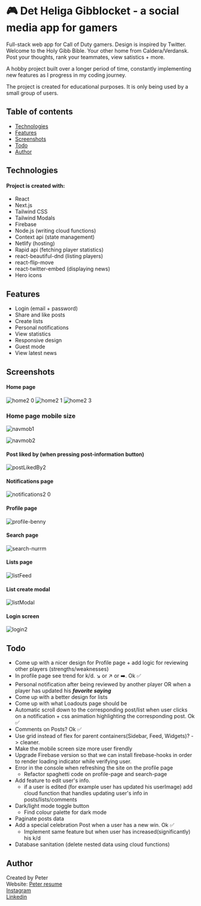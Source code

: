 # 🎮 Det Heliga Gibblocket - a social media app for gamers

Full-stack web app for Call of Duty gamers. Design is inspired by Twitter. Welcome to the Holy Gibb Bible. Your other home from Caldera/Verdansk. Post your thoughts, rank your teammates, view satistics + more.

A hobby project built over a longer period of time, constantly implementing new features as I progress in my coding journey.

The project is created for educational purposes. It is only being used by a small group of users.

## Table of contents

- [Technologies](#technologies)
- [Features](#features)
- [Screenshots](#screenshots)
- [Todo](#todo)
- [Author](#author)
 

## Technologies

#### Project is created with:

- React
- Next.js
- Tailwind CSS
- Tailwind Modals
- Firebase
- Node.js (writing cloud functions)
- Context api (state management)
- Netlify (hosting)
- Rapid api (fetching player statistics)
- react-beautiful-dnd (listing players)
- react-flip-move
- react-twitter-embed (displaying news)
- Hero icons

## Features

- Login (email + password)
- Share and like posts
- Create lists
- Personal notifications
- View statistics
- Responsive design
- Guest mode
- View latest news

## Screenshots
#### Home page 
![home2 0](https://user-images.githubusercontent.com/17027312/196687912-c0f678fa-419e-40f4-819a-dbcbfcf6752f.png)
![home2 1](https://user-images.githubusercontent.com/17027312/196687940-32991349-15d8-4ea6-9f7e-a19509df4b41.png)
![home2 3](https://user-images.githubusercontent.com/17027312/196687958-8f38d8b3-5d52-4141-84b8-21473fa56946.png)

### Home page mobile size
![navmob1](https://user-images.githubusercontent.com/17027312/197584779-313cc16b-22a9-47df-9a67-606df87399d1.png)

![navmob2](https://user-images.githubusercontent.com/17027312/197584797-c09c5316-6bbb-4dfd-82c8-eb8eb7c1d85c.png)

 #### Post liked by (when pressing post-information button)
 ![postLikedBy2](https://user-images.githubusercontent.com/17027312/196688375-4125d5e7-807a-4963-8605-570d220252b8.png)

 #### Notifications page
 ![notifications2 0](https://user-images.githubusercontent.com/17027312/196689717-03698d3e-9b4f-4823-992c-f3bbc5efc11a.png)

 #### Profile page 
 ![profile-benny](https://user-images.githubusercontent.com/17027312/193241554-ff57ab8f-6acb-4ace-b2ab-4abee7ef5249.png)
 
 #### Search page 
 ![search-nurrm](https://user-images.githubusercontent.com/17027312/193240518-8616f2c6-07a7-4736-8aee-ee924c9d1327.png)

 #### Lists page
 ![listFeed](https://user-images.githubusercontent.com/17027312/149803988-949211e6-cabb-4d72-8fc8-cc4f13fda5b5.png)
 
 #### List create modal
 ![listModal](https://user-images.githubusercontent.com/17027312/149804003-bfda1f3b-efe5-42a0-80de-de01a284651d.png)

#### Login screen
![login2](https://user-images.githubusercontent.com/17027312/196694811-fd299e19-6fe7-48d0-b6b2-e53681b93ce4.png)


## Todo

- Come up with a nicer design for Profile page + add logic for reviewing other players (strengths/weaknesses)
- In profile page see trend for k/d. ↘ or ↗ or  ➡️. Ok ✅
- Personal notification after being reviewed by another player OR when a player has updated his ***favorite saying*** 
- Come up with a better design for lists
- Come up with what Loadouts page should be
- Automatic scroll down to the corresponding post/list when user clicks on a notification + css animation highlighting the corresponding post. Ok ✅ 
- Comments on Posts? Ok ✅
- Use grid instead of flex for parent containers(Sidebar, Feed, Widgets)? -> cleaner.
- Make the mobile screen size more user firendly
- Upgrade Firebase version so that we can install firebase-hooks in order to render loading indicator while verifying user.
- Error in the console when refreshing the site on the profile page
   - Refactor spaghetti code on profile-page and search-page
- Add feature to edit user's info. 
   - if a user is edited (for example user has updated his userImage) add cloud function that handles updating user's info in posts/lists/comments
- Dark/light mode toggle button
   - Find colour palette for dark mode
- Paginate posts data
- Add a special celebration Post when a user has a new win. Ok ✅
   - Implement same feature but when user has increased(significantly) his k/d
- Database sanitation (delete nested data using cloud functions)


## Author

Created by Peter<br />
Website: [Peter resume](https://peter-portfolio-app.netlify.app/) <br />
[Instagram](https://www.instagram.com/petee_10/)<br />
[Linkedin](https://www.linkedin.com/in/peter-eriksson-13b8b1120/)

 
 
